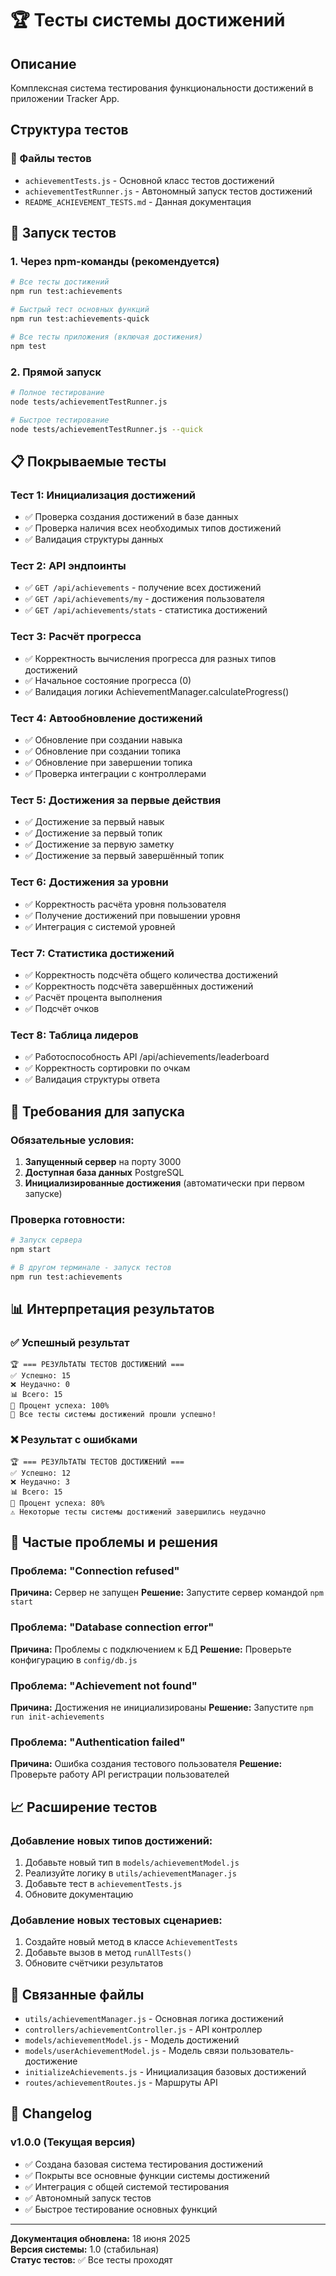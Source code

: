 # 🏆 Тесты системы достижений

## Описание

Комплексная система тестирования функциональности достижений в приложении Tracker App.

## Структура тестов

### 📁 Файлы тестов

- `achievementTests.js` - Основной класс тестов достижений
- `achievementTestRunner.js` - Автономный запуск тестов достижений
- `README_ACHIEVEMENT_TESTS.md` - Данная документация

## 🚀 Запуск тестов

### 1. Через npm-команды (рекомендуется)

```bash
# Все тесты достижений
npm run test:achievements

# Быстрый тест основных функций
npm run test:achievements-quick

# Все тесты приложения (включая достижения)
npm test
```

### 2. Прямой запуск

```bash
# Полное тестирование
node tests/achievementTestRunner.js

# Быстрое тестирование
node tests/achievementTestRunner.js --quick
```

## 📋 Покрываемые тесты

### Тест 1: Инициализация достижений

- ✅ Проверка создания достижений в базе данных
- ✅ Проверка наличия всех необходимых типов достижений
- ✅ Валидация структуры данных

### Тест 2: API эндпоинты

- ✅ `GET /api/achievements` - получение всех достижений
- ✅ `GET /api/achievements/my` - достижения пользователя
- ✅ `GET /api/achievements/stats` - статистика достижений

### Тест 3: Расчёт прогресса

- ✅ Корректность вычисления прогресса для разных типов достижений
- ✅ Начальное состояние прогресса (0)
- ✅ Валидация логики AchievementManager.calculateProgress()

### Тест 4: Автообновление достижений

- ✅ Обновление при создании навыка
- ✅ Обновление при создании топика
- ✅ Обновление при завершении топика
- ✅ Проверка интеграции с контроллерами

### Тест 5: Достижения за первые действия

- ✅ Достижение за первый навык
- ✅ Достижение за первый топик
- ✅ Достижение за первую заметку
- ✅ Достижение за первый завершённый топик

### Тест 6: Достижения за уровни

- ✅ Корректность расчёта уровня пользователя
- ✅ Получение достижений при повышении уровня
- ✅ Интеграция с системой уровней

### Тест 7: Статистика достижений

- ✅ Корректность подсчёта общего количества достижений
- ✅ Корректность подсчёта завершённых достижений
- ✅ Расчёт процента выполнения
- ✅ Подсчёт очков

### Тест 8: Таблица лидеров

- ✅ Работоспособность API /api/achievements/leaderboard
- ✅ Корректность сортировки по очкам
- ✅ Валидация структуры ответа

## 🔧 Требования для запуска

### Обязательные условия:

1. **Запущенный сервер** на порту 3000
2. **Доступная база данных** PostgreSQL
3. **Инициализированные достижения** (автоматически при первом запуске)

### Проверка готовности:

```bash
# Запуск сервера
npm start

# В другом терминале - запуск тестов
npm run test:achievements
```

## 📊 Интерпретация результатов

### ✅ Успешный результат

```
🏆 === РЕЗУЛЬТАТЫ ТЕСТОВ ДОСТИЖЕНИЙ ===
✅ Успешно: 15
❌ Неудачно: 0
📊 Всего: 15
🎯 Процент успеха: 100%
🎉 Все тесты системы достижений прошли успешно!
```

### ❌ Результат с ошибками

```
🏆 === РЕЗУЛЬТАТЫ ТЕСТОВ ДОСТИЖЕНИЙ ===
✅ Успешно: 12
❌ Неудачно: 3
📊 Всего: 15
🎯 Процент успеха: 80%
⚠️ Некоторые тесты системы достижений завершились неудачно
```

## 🐛 Частые проблемы и решения

### Проблема: "Connection refused"

**Причина:** Сервер не запущен
**Решение:** Запустите сервер командой `npm start`

### Проблема: "Database connection error"

**Причина:** Проблемы с подключением к БД
**Решение:** Проверьте конфигурацию в `config/db.js`

### Проблема: "Achievement not found"

**Причина:** Достижения не инициализированы
**Решение:** Запустите `npm run init-achievements`

### Проблема: "Authentication failed"

**Причина:** Ошибка создания тестового пользователя
**Решение:** Проверьте работу API регистрации пользователей

## 📈 Расширение тестов

### Добавление новых типов достижений:

1. Добавьте новый тип в `models/achievementModel.js`
2. Реализуйте логику в `utils/achievementManager.js`
3. Добавьте тест в `achievementTests.js`
4. Обновите документацию

### Добавление новых тестовых сценариев:

1. Создайте новый метод в классе `AchievementTests`
2. Добавьте вызов в метод `runAllTests()`
3. Обновите счётчики результатов

## 🔗 Связанные файлы

- `utils/achievementManager.js` - Основная логика достижений
- `controllers/achievementController.js` - API контроллер
- `models/achievementModel.js` - Модель достижений
- `models/userAchievementModel.js` - Модель связи пользователь-достижение
- `initializeAchievements.js` - Инициализация базовых достижений
- `routes/achievementRoutes.js` - Маршруты API

## 📝 Changelog

### v1.0.0 (Текущая версия)

- ✅ Создана базовая система тестирования достижений
- ✅ Покрыты все основные функции системы достижений
- ✅ Интеграция с общей системой тестирования
- ✅ Автономный запуск тестов
- ✅ Быстрое тестирование основных функций

---

**Документация обновлена:** 18 июня 2025  
**Версия системы:** 1.0 (стабильная)  
**Статус тестов:** ✅ Все тесты проходят
